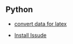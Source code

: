 Python
---

- [convert data for latex](https://github.com/hxwang/Tool-Functions/blob/master/PythonToolFunc/Data-for-Latex.py)

- [Install Issude](./file/install.md)

